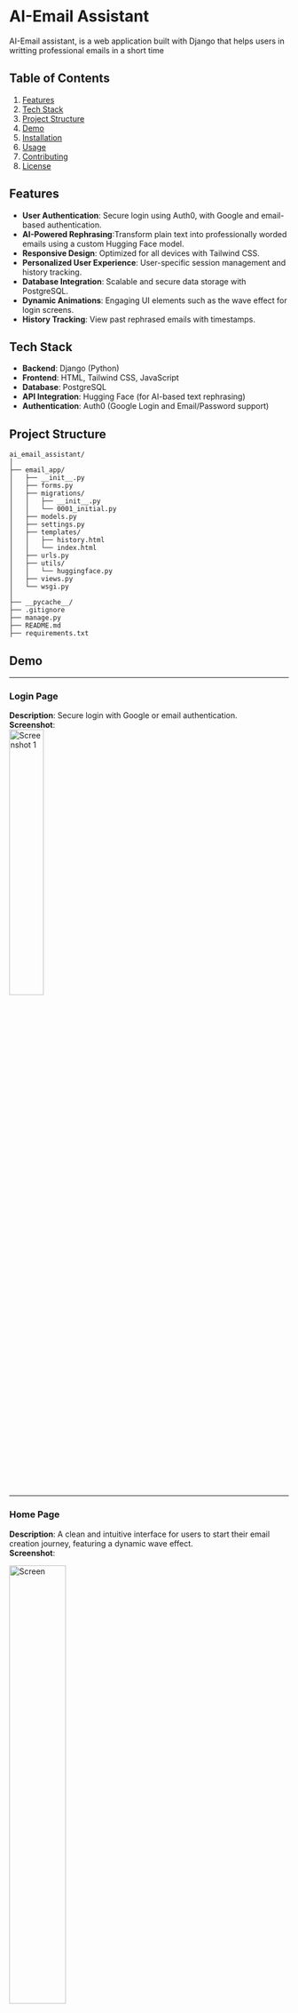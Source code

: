 # AI-Email Assistant
AI-Email assistant, is a web application built with Django that helps users in writting professional emails in a short time

## Table of Contents
  1. [Features](#features)
  2. [Tech Stack](#tech-stack)
  3. [Project Structure](#project-structure)
  4. [Demo](#demo)
  5. [Installation](#installation)
  6. [Usage](#usage)
  7. [Contributing](#contributing)
  8. [License](#license)

## Features
- **User Authentication**: Secure login using Auth0, with Google and email-based authentication.
- **AI-Powered Rephrasing**:Transform plain text into professionally worded emails using a custom Hugging Face model.
- **Responsive Design**: Optimized for all devices with Tailwind CSS.
- **Personalized User Experience**: User-specific session management and history tracking.
- **Database Integration**: Scalable and secure data storage with PostgreSQL.
- **Dynamic Animations**: Engaging UI elements such as the wave effect for login screens.
- **History Tracking**: View past rephrased emails with timestamps.




## Tech Stack
- **Backend**: Django (Python)
- **Frontend**: HTML, Tailwind CSS, JavaScript
- **Database**: PostgreSQL
- **API Integration**: Hugging Face (for AI-based text rephrasing)
- **Authentication**: Auth0 (Google Login and Email/Password support)



## Project Structure
```plaintext
ai_email_assistant/
│
├── email_app/                
│   ├── __init__.py
│   ├── forms.py              
│   ├── migrations/           
│   │   ├── __init__.py
│   │   └── 0001_initial.py  
│   ├── models.py             
│   ├── settings.py           
│   ├── templates/            
│   │   ├── history.html
│   │   └── index.html
│   ├── urls.py               
│   ├── utils/                
│   │   └── huggingface.py    
│   ├── views.py              
│   └── wsgi.py               
│
├── __pycache__/             
├── .gitignore                
├── manage.py                 
├── README.md                 
├── requirements.txt          
```
## Demo







---

### Login Page  
**Description**: Secure login with Google or email authentication.  
**Screenshot**:  
<img src="https://github.com/user-attachments/assets/28ab5c14-41bf-4a9d-9b27-58ec31696720" alt="Screenshot 1" width="35%">

---
### Home Page  
**Description**: A clean and intuitive interface for users to start their email creation journey, featuring a dynamic wave effect.  
**Screenshot**:  

<img src="https://github.com/user-attachments/assets/629485fd-e2a4-4b71-b166-537ff5a578ba" alt="Screen" width="45%">

---

### AI Rephrasing Interface  
**Description**: Enter plain text, and the assistant transforms it into a professional email.  
**Screenshot**:  
<img src="https://github.com/user-attachments/assets/6d17f0fd-f769-4899-a9bc-d97f62eec706" alt="Screenshot 2" width="50%">


---

### History Page  
**Description**: A detailed log of past rephrased emails with timestamps for easy reference.  
**Screenshot**:  


<div style="display: flex; align-items: center; justify-content: space-around;">
  <img src="https://github.com/user-attachments/assets/4f81056d-ba1e-4c75-957b-3e449e5a590c" alt="Screenshot 3" width="45%">
  <img src="https://github.com/user-attachments/assets/42308350-b45a-4567-b593-b594569002fb" alt="Screenshot 2024-11-24 014054" width="40%">
</div>





